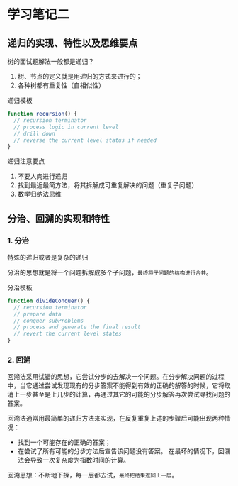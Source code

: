 # 学习笔记二

## 递归的实现、特性以及思维要点

树的面试题解法一般都是递归？

1. 树、节点的定义就是用递归的方式来进行的；
2. 各种树都有重复性（自相似性）

递归模板

```js
function recursion() {
  // recursion terminator
  // process logic in current level
  // drill down
  // reverse the current level status if needed
}
```

递归注意要点

1. 不要人肉进行递归
2. 找到最近最简方法，将其拆解成可重复解决的问题（重复子问题）
3. 数学归纳法思维

## 分治、回溯的实现和特性

### 1. 分治

特殊的递归或者是复杂的递归

分治的思想就是将一个问题拆解成多个子问题，`最终将子问题的结构进行合并`。

分治模板

```js
function divideConquer() {
  // recursion terminator
  // prepare data
  // conquer subProblems
  // process and generate the final result
  // revert the current level states
}
```

### 2. 回溯

回溯法采用试错的思想，它尝试分步的去解决一个问题。在分步解决问题的过程中，当它通过尝试发现现有的分步答案不能得到有效的正确的解答的时候，它将取消上一步甚至是上几步的计算，再通过其它的可能的分步解答再次尝试寻找问题的答案。

回溯法通常用最简单的递归方法来实现，在反复重复上述的步骤后可能出现两种情况：

- 找到一个可能存在的正确的答案；
- 在尝试了所有可能的分步方法后宣告该问题没有答案。 在最坏的情况下，回溯法会导致一次复杂度为指数时间的计算。

回溯思想：不断地下探，每一层都去试，`最终把结果返回上一层`。
